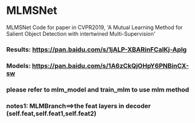 # MLMSNet
MLMSNet Code for paper in CVPR2019, 'A Mutual Learning Method for Salient Object Detection with intertwined Multi-Supervision' 

### Results: https://pan.baidu.com/s/1jALP-XBARinFCalKj-Aplg 
### Models:  https://pan.baidu.com/s/1A6zCkQjOHpY6PNBinCX-sw

### please  refer to mlm_model and train_mlm to use mlm method
### notes1: MLMBranch==>the feat layers in decoder (self.feat,self.feat1,self.feat2) 
